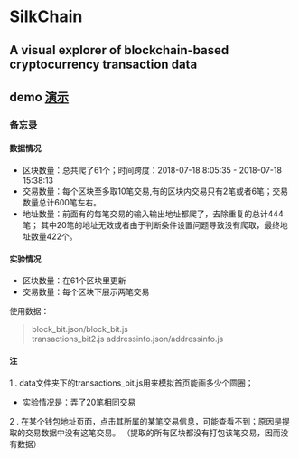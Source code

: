 # SilkChain
## A visual explorer of blockchain-based cryptocurrency transaction data
## demo [演示](http://ipine.coding.me/silkChain/index.html)

### 备忘录

#### 数据情况

- 区块数量：总共爬了61个；时间跨度：2018-07-18 8:05:35 - 2018-07-18 15:38:13
- 交易数量：每个区块至多取10笔交易,有的区块内交易只有2笔或者6笔；交易数量总计600笔左右。
- 地址数量：前面有的每笔交易的输入输出地址都爬了，去除重复的总计444笔；
         其中20笔的地址无效或者由于判断条件设置问题导致没有爬取，最终地址数量422个。

#### 实验情况

- 区块数量：在61个区块里更新
- 交易数量：每个区块下展示两笔交易

使用数据：

>block_bit.json/block_bit.js  
>transactions_bit2.js
>addressinfo.json/addressinfo.js

#### 注
1 . data文件夹下的transactions_bit.js用来模拟首页能画多少个圆圈；
- 实验情况是：弄了20笔相同交易

2 . 在某个钱包地址页面，点击其所属的某笔交易信息，可能查看不到；原因是提取的交易数据中没有这笔交易。
（提取的所有区块都没有打包该笔交易，因而没有数据）
